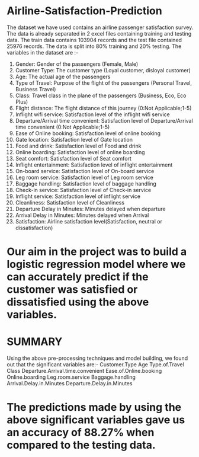 # Airline-Satisfaction-Prediction
The dataset we have used contains an airline passenger satisfaction survey. The data is already separated in 2 excel files containing training and testing data. The train data contains 103904 records and the test file contained 25976 records. The data is split into 80% training and 20% testing.
The variables in the dataset are :-
1)	Gender: Gender of the passengers (Female, Male)
2)	Customer Type: The customer type (Loyal customer, disloyal customer)
3)	Age: The actual age of the passengers
4)	Type of Travel: Purpose of the flight of the passengers (Personal Travel, Business Travel)
5)	Class: Travel class in the plane of the passengers (Business, Eco, Eco Plus)
6)	Flight distance: The flight distance of this journey (0:Not Applicable;1-5)
7)	Inflight wifi service: Satisfaction level of the inflight wifi service 
8)	Departure/Arrival time convenient: Satisfaction level of Departure/Arrival time convenient (0:Not Applicable;1-5)
9)	Ease of Online booking: Satisfaction level of online booking 
10)	Gate location: Satisfaction level of Gate location 
11)	Food and drink: Satisfaction level of Food and drink 
12)	Online boarding: Satisfaction level of online boarding 
13)	Seat comfort: Satisfaction level of Seat comfort
14)	Inflight entertainment: Satisfaction level of inflight entertainment 
15)	On-board service: Satisfaction level of On-board service 
16)	Leg room service: Satisfaction level of Leg room service
17)	Baggage handling: Satisfaction level of baggage handling 
18)	Check-in service: Satisfaction level of Check-in service
19)	Inflight service: Satisfaction level of inflight service
20)	Cleanliness: Satisfaction level of Cleanliness 
21)	Departure Delay in Minutes: Minutes delayed when departure
22)	Arrival Delay in Minutes: Minutes delayed when Arrival
23)	Satisfaction: Airline satisfaction level(Satisfaction, neutral or dissatisfaction)

# Our aim in the project was to build a logistic regression model where we can accurately predict if the customer was satisfied or dissatisfied using the above variables. 

# SUMMARY
Using the above pre-processing techniques and model building, we found out that the significant variables are:-
Customer.Type
Age
Type.of.Travel
Class
Departure.Arrival.time.convenient
Ease.of.Online.booking
Online.boarding
Leg.room.service
Baggage.handling
Arrival.Delay.in.Minutes
Departure.Delay.in.Minutes

# The predictions made by using the above significant variables gave us an accuracy of 88.27% when compared to the testing data.

